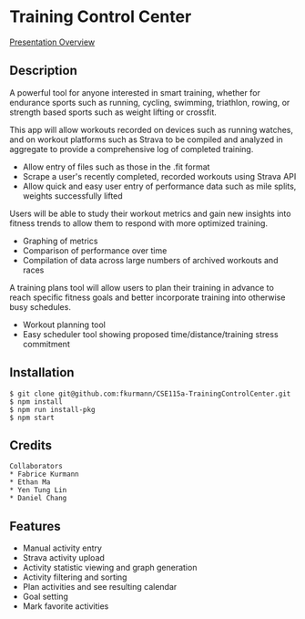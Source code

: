 # Training Control Center
[Presentation Overview](https://docs.google.com/presentation/d/1NPcGvvrljtSOWHNb97KBUqVmmRf137QheI-Phfp3VAU/edit?usp=sharing)

## Description
A powerful tool for anyone interested in smart training, whether for endurance sports such as running, cycling, swimming, triathlon, rowing, or strength based sports such as weight lifting or crossfit.

This app will allow workouts recorded on devices such as running watches, and on workout platforms such as Strava to be compiled and analyzed in aggregate to provide a comprehensive log of completed training.
- Allow entry of files such as those in the .fit format
- Scrape a user's recently completed, recorded workouts using Strava API
- Allow quick and easy user entry of performance data such as mile splits, weights successfully lifted

Users will be able to study their workout metrics and gain new insights into fitness trends to allow them to respond with more optimized training.
- Graphing of metrics
- Comparison of performance over time
- Compilation of data across large numbers of archived workouts and races

A training plans tool will allow users to plan their training in advance to reach specific fitness goals and better incorporate training into otherwise busy schedules.
- Workout planning tool
- Easy scheduler tool showing proposed time/distance/training stress commitment

## Installation
```
$ git clone git@github.com:fkurmann/CSE115a-TrainingControlCenter.git
$ npm install
$ npm run install-pkg
$ npm start
```

## Credits
```
Collaborators
* Fabrice Kurmann
* Ethan Ma
* Yen Tung Lin
* Daniel Chang
```

## Features
- Manual activity entry
- Strava activity upload
- Activity statistic viewing and graph generation
- Activity filtering and sorting
- Plan activities and see resulting calendar
- Goal setting
- Mark favorite activities
